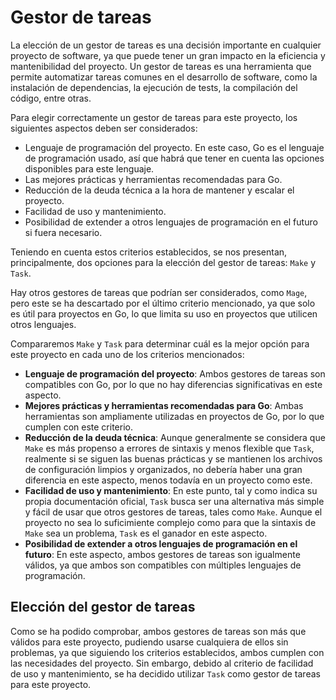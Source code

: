 # Gestor de tareas

La elección de un gestor de tareas es una decisión importante en cualquier proyecto de software, ya que puede tener un gran impacto en la eficiencia y mantenibilidad del proyecto. Un gestor de tareas es una herramienta que permite automatizar tareas comunes en el desarrollo de software, como la instalación de dependencias, la ejecución de tests, la compilación del código, entre otras.

Para elegir correctamente un gestor de tareas para este proyecto, los siguientes aspectos deben ser considerados:

- Lenguaje de programación del proyecto. En este caso, Go es el lenguaje de programación usado, así que habrá que tener en cuenta las opciones disponibles para este lenguaje.
- Las mejores prácticas y herramientas recomendadas para Go.
- Reducción de la deuda técnica a la hora de mantener y escalar el proyecto.
- Facilidad de uso y mantenimiento.
- Posibilidad de extender a otros lenguajes de programación en el futuro si fuera necesario.

Teniendo en cuenta estos criterios establecidos, se nos presentan, principalmente, dos opciones para la elección del gestor de tareas: `Make` y `Task`. 

Hay otros gestores de tareas que podrían ser considerados, como `Mage`, pero este se ha descartado por el último criterio mencionado, ya que solo es útil para proyectos en Go, lo que limita su uso en proyectos que utilicen otros lenguajes.

Compararemos `Make` y `Task` para determinar cuál es la mejor opción para este proyecto en cada uno de los criterios mencionados:

- **Lenguaje de programación del proyecto**: Ambos gestores de tareas son compatibles con Go, por lo que no hay diferencias significativas en este aspecto.
- **Mejores prácticas y herramientas recomendadas para Go**: Ambas herramientas son ampliamente utilizadas en proyectos de Go, por lo que cumplen con este criterio.
- **Reducción de la deuda técnica**: Aunque generalmente se considera que `Make` es más propenso a errores de sintaxis y menos flexible que `Task`, realmente si se siguen las buenas prácticas y se mantienen los archivos de configuración limpios y organizados, no debería haber una gran diferencia en este aspecto, menos todavía en un proyecto como este.
- **Facilidad de uso y mantenimiento**: En este punto, tal y como indica su propia documentación oficial, `Task` busca ser una alternativa más simple y fácil de usar que otros gestores de tareas, tales como `Make`. Aunque el proyecto no sea lo suficimiente complejo como para que la sintaxis de `Make` sea un problema, `Task` es el ganador en este aspecto.
- **Posibilidad de extender a otros lenguajes de programación en el futuro**: En este aspecto, ambos gestores de tareas son igualmente válidos, ya que ambos son compatibles con múltiples lenguajes de programación.

## Elección del gestor de tareas

Como se ha podido comprobar, ambos gestores de tareas son más que válidos para este proyecto, pudiendo usarse cualquiera de ellos sin problemas, ya que siguiendo los criterios establecidos, ambos cumplen con las necesidades del proyecto. Sin embargo, debido al criterio de facilidad de uso y mantenimiento, se ha decidido utilizar `Task` como gestor de tareas para este proyecto.